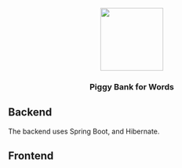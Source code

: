 <p align="center">
  <img src="./.github/noun-piggy-bank-131970.svg" alt="" width="128" height="128">
</p>

<h3 align="center">Piggy Bank for Words</h3>

<h2>Backend</h2>

The backend uses Spring Boot, and Hibernate.


<h2>Frontend</h2>


